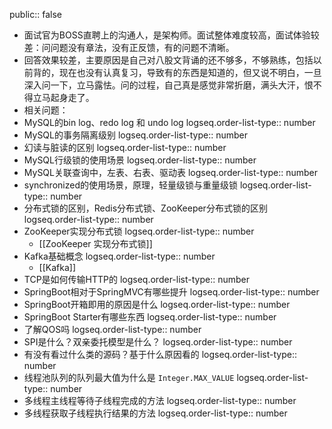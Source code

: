 public:: false

- 面试官为BOSS直聘上的沟通人，是架构师。面试整体难度较高，面试体验较差：问问题没有章法，没有正反馈，有的问题不清晰。
- 回答效果较差，主要原因是自己对八股文背诵的还不够多，不够熟练，包括以前背的，现在也没有认真复习，导致有的东西是知道的，但又说不明白，一旦深入问一下，立马露怯。问的过程，自己真是感觉非常折磨，满头大汗，恨不得立马起身走了。
- 相关问题：
- MySQL的bin log、redo log 和 undo log
  logseq.order-list-type:: number
- MySQL的事务隔离级别
  logseq.order-list-type:: number
- 幻读与脏读的区别
  logseq.order-list-type:: number
- MySQL行级锁的使用场景
  logseq.order-list-type:: number
- MySQL关联查询中，左表、右表、驱动表
  logseq.order-list-type:: number
- synchronized的使用场景，原理，轻量级锁与重量级锁
  logseq.order-list-type:: number
- 分布式锁的区别，Redis分布式锁、ZooKeeper分布式锁的区别
  logseq.order-list-type:: number
- ZooKeeper实现分布式锁
  logseq.order-list-type:: number
	- [[ZooKeeper 实现分布式锁]]
- Kafka基础概念
  logseq.order-list-type:: number
	- [[Kafka]]
- TCP是如何传输HTTP的
  logseq.order-list-type:: number
- SpringBoot相对于SpringMVC有哪些提升
  logseq.order-list-type:: number
- SpringBoot开箱即用的原因是什么
  logseq.order-list-type:: number
- SpringBoot Starter有哪些东西
  logseq.order-list-type:: number
- 了解QOS吗
  logseq.order-list-type:: number
- SPI是什么？双亲委托模型是什么？
  logseq.order-list-type:: number
- 有没有看过什么类的源码？基于什么原因看的
  logseq.order-list-type:: number
- 线程池队列的队列最大值为什么是 `Integer.MAX_VALUE`
  logseq.order-list-type:: number
- 多线程主线程等待子线程完成的方法
  logseq.order-list-type:: number
- 多线程获取子线程执行结果的方法
  logseq.order-list-type:: number
